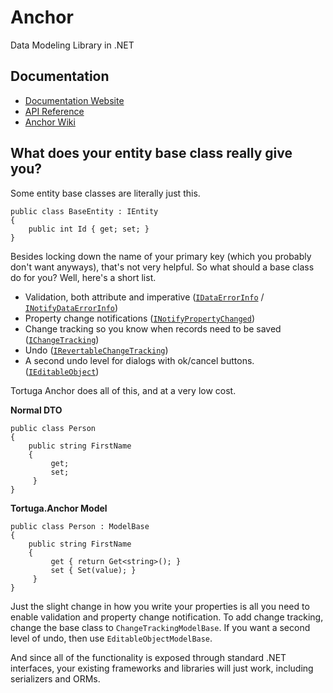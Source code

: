 # Anchor
Data Modeling Library in .NET

## Documentation

* [Documentation Website](https://docevaad.github.io/Anchor)
* [API Reference](http://docevaad.github.io/Anchor/API/Index.html)
* [Anchor Wiki](https://github.com/docevaad/Anchor/wiki)

## What does your entity base class really give you?

Some entity base classes are literally just this.

    public class BaseEntity : IEntity
    {
        public int Id { get; set; }
    }

Besides locking down the name of your primary key (which you probably don't want anyways), that's not very helpful. So what should a base class do for you? Well, here's a short list.

* Validation, both attribute and imperative ([`IDataErrorInfo`](https://msdn.microsoft.com/en-us/library/system.componentmodel.idataerrorinfo(v=vs.110).aspx) / [`INotifyDataErrorInfo`](https://msdn.microsoft.com/en-us/library/system.componentmodel.inotifydataerrorinfo(v=vs.110).aspx))
* Property change notifications ([`INotifyPropertyChanged`](https://msdn.microsoft.com/en-us/library/system.componentmodel.inotifypropertychanged(v=vs.110).aspx))
* Change tracking so you know when records need to be saved ([`IChangeTracking`](https://msdn.microsoft.com/en-us/library/System.ComponentModel.IChangeTracking.aspx))
* Undo ([`IRevertableChangeTracking`](https://msdn.microsoft.com/en-us/library/system.componentmodel.irevertiblechangetracking(v=vs.110).aspx))
* A second undo level for dialogs with ok/cancel buttons. ([`IEditableObject`](https://msdn.microsoft.com/en-us/library/system.componentmodel.ieditableobject(v=vs.110).aspx))

Tortuga Anchor does all of this, and at a very low cost.

**Normal DTO**

    public class Person 
    { 
        public string FirstName 
        { 
             get; 
             set; 
         }
    }

**Tortuga.Anchor Model**

    public class Person : ModelBase     
    { 
        public string FirstName 
        { 
             get { return Get<string>(); } 
             set { Set(value); } 
         }
    }

Just the slight change in how you write your properties is all you need to enable validation and property change notification. To add change tracking, change the base class to `ChangeTrackingModelBase`. If you want a second level of undo, then use `EditableObjectModelBase`. 

And since all of the functionality is exposed through standard .NET interfaces, your existing frameworks and libraries will just work, including serializers and ORMs.
